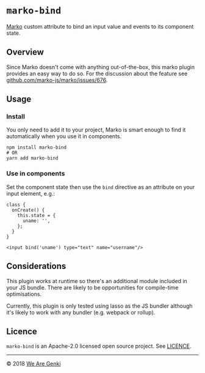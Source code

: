 # `marko-bind`

[Marko](https://markojs.com) custom attribute to bind an input value and events to its component state.

## Overview

Since Marko doesn't come with anything out-of-the-box, this marko plugin provides an easy way to do so. For the discussion about the feature see [github.com/marko-js/marko/issues/676](https://github.com/marko-js/marko/issues/676).

## Usage

### Install

You only need to add it to your project, Marko is smart enough to find it automatically when you use it in components.

```shell
npm install marko-bind
# OR
yarn add marko-bind
```

### Use in components

Set the component state then use the `bind` directive as an attribute on your input element, e.g.:

```marko
class {
  onCreate() {
    this.state = {
      uname: '',
    };
  }
}

<input bind('uname') type="text" name="username"/>
```

## Considerations

This plugin works at runtime so there's an additional module included in your JS bundle. There are likely to be opportunities for compile-time optimisations.

Currently, this plugin is only tested using lasso as the JS bundler although it's likely to work with any bundler (e.g. webpack or rollup).

## Licence

`marko-bind` is an Apache-2.0 licensed open source project. See [LICENCE](https://github.com/WeAreGenki/ui/blob/master/LICENCE).

-----

© 2018 [We Are Genki](https://wearegenki.com)
